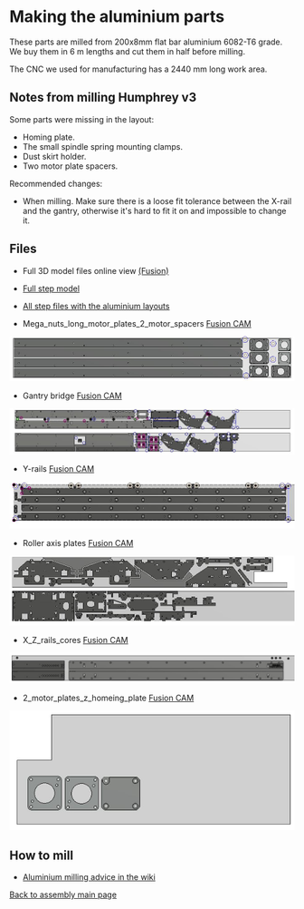 # Making the aluminium parts

These parts are milled from 200x8mm flat bar aluminium 6082-T6 grade. We buy them in 6 m lengths and cut them in half before milling.

The CNC we used for manufacturing has a 2440 mm long work area.

## Notes from milling Humphrey v3
Some parts were missing in the layout: 
* Homing plate.
* The small spindle spring mounting clamps.
* Dust skirt holder.
* Two motor plate spacers.

Recommended changes:
* When milling. Make sure there is a loose fit tolerance between the X-rail and the gantry, otherwise it's hard to fit it on and impossible to change it.

## Files

* Full 3D model files online view [(Fusion)](https://a360.co/2AF6yjp) 
* [Full step model](https://github.com/fellesverkstedet/fabricatable-machines/raw/master/humphrey-large-format-cnc/humphrey_v3/Assembly_h3%20v5_step.zip) 
* [All step files with the aluminium layouts](./parts/alu_parts_STEP.zip)

* Mega_nuts_long_motor_plates_2_motor_spacers [Fusion CAM](https://a360.co/2PiNYRo)

![Alu Parts](./img/parts/Mega_nuts_long_motor_plates_2_motor_spacers.JPG)

* Gantry bridge [Fusion CAM](https://a360.co/2PliVEu)

![Alu parts](./img/parts/Gantry_bridge.JPG)

* Y-rails [Fusion CAM](https://a360.co/2MhuMFD)

![Alu Parts](./img/parts/y-rails.JPG)

* Roller axis plates [Fusion CAM](https://a360.co/2Bg37jq)

![Alu Parts](./img/parts/Roller_axis_plates.JPG)

* X_Z_rails_cores [Fusion CAM](https://a360.co/2PhWqAk)

![Alu Parts](./img/parts/X_Z_rails_cores.JPG)

* 2_motor_plates_z_homeing_plate [Fusion CAM](https://a360.co/2PiNYRo)

![Alu parts](./img/parts/2_motor_plates_z_homeing_plate.JPG)

## How to mill

* [Aluminium milling advice in the wiki](https://github.com/fellesverkstedet/fabricatable-machines/wiki/Fabricatable-axis#how-to-fabricate)

[Back to assembly main page](https://github.com/fellesverkstedet/fabricatable-machines/tree/master/humphrey-large-format-cnc/humphrey_v3#how-to-make-humphrey-v3)
